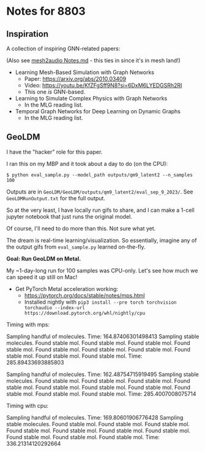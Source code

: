 # Notes for 8803

## Inspiration

A collection of inspiring GNN-related papers:

(Also see [mesh2audio Notes.md](https://github.com/khiner/mesh2audio/blob/main/Notes.md) - this ties in since it's in mesh land!)

- Learning Mesh-Based Simulation with Graph Networks
  - Paper: https://arxiv.org/abs/2010.03409
  - Video: https://youtu.be/KfZFgSff9N8?si=6DxM6LYEDGSRh2RI
  - This one _is_ GNN-based.
- Learning to Simulate Complex Physics with Graph Networks
  - In the MLG reading list.
- Temporal Graph Networks for Deep Learning on Dynamic Graphs
  - In the MLG reading list.

## GeoLDM

I have the "hacker" role for this paper.

I ran this on my MBP and it took about a day to do (on the CPU):

```shell
$ python eval_sample.py --model_path outputs/qm9_latent2 --n_samples 100
```

Outputs are in `GeoLDM/GeoLDM/outputs/qm9_latent2/eval_sep_9_2023/`.
See `GeoLDMRunOutput.txt` for the full output.

So at the very least, I have locally run gifs to share, and I can make a 1-cell jupyter notebook that just runs the original model.

Of course, I'll need to do more than this.
Not sure what yet.

The dream is real-time learning/visualization.
So essentially, imagine any of the output gifs from `eval_sample.py` learned on-the-fly.

**Goal: Run GeoLDM on Metal.**

My ~1-day-long run for 100 samples was CPU-only.
Let's see how much we can speed it up still on Mac!

- Get PyTorch Metal acceleration working:
  - https://pytorch.org/docs/stable/notes/mps.html
  - Installed nightly with
  `pip3 install --pre torch torchvision torchaudio --index-url https://download.pytorch.org/whl/nightly/cpu`

Timing with mps:

Sampling handful of molecules.
Time:  164.87406301498413
Sampling stable molecules.
Found stable mol.
Found stable mol.
Found stable mol.
Found stable mol.
Found stable mol.
Found stable mol.
Found stable mol.
Found stable mol.
Found stable mol.
Found stable mol.
Time:  285.89433693885803

Sampling handful of molecules.
Time:  162.48754715919495
Sampling stable molecules.
Found stable mol.
Found stable mol.
Found stable mol.
Found stable mol.
Found stable mol.
Found stable mol.
Found stable mol.
Found stable mol.
Found stable mol.
Found stable mol.
Time:  285.4007008075714

Timing with cpu:

Sampling handful of molecules.
Time:  169.80601906776428
Sampling stable molecules.
Found stable mol.
Found stable mol.
Found stable mol.
Found stable mol.
Found stable mol.
Found stable mol.
Found stable mol.
Found stable mol.
Found stable mol.
Found stable mol.
Time:  336.21314120292664

